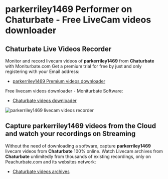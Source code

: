 # parkerriley1469 Performer on Chaturbate - Free LiveCam videos downloader

## Chaturbate Live Videos Recorder

Monitor and record livecam videos of **parkerriley1469** from **Chaturbate** with Moniturbate.com
Get a premium trial for free by just and only registering with your Email address:
* [parkerriley1469 Premium videos downloader](https://moniturbate.com/request-demo-licence-key.html)

Free livecam videos downloader - Moniturbate Software:
* [Chaturbate videos downloader](https://moniturbate.com/moniturbate-download-software.html)

![parkerriley1469 livecam videos recorder](https://peachurnet.com/templates/moniturbate-software.png)


## Capture parkerriley1469 videos from the Cloud and watch your recordings on Streaming

Without the need of downloading a software, capture **parkerriley1469** livecam videos from **Chaturbate** 100% online.
Watch Livecam archives from **Chaturbate** unlimitedly from thousands of existing recordings, only on Peachurbate.com and its websites network:
* [Chaturbate videos archives](https://peachurnet.com/)
